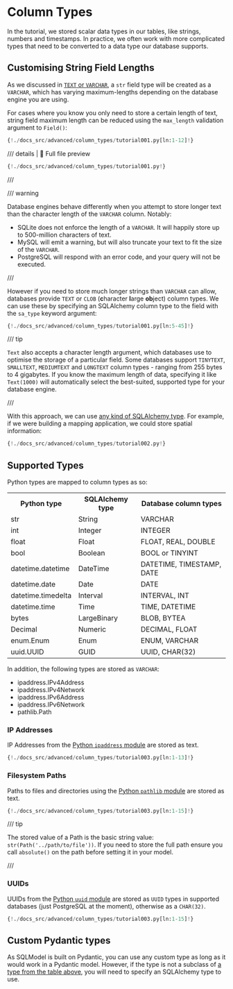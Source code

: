 # Column Types

In the tutorial, we stored scalar data types in our tables, like strings, numbers and timestamps. In practice, we often
work with more complicated types that need to be converted to a data type our database supports.

## Customising String Field Lengths

As we discussed in [`TEXT` or `VARCHAR`](../tutorial/create-db-and-table.md#text-or-varchar), a `str` field type will be
created as a `VARCHAR`, which has varying maximum-lengths depending on the database engine you are using.

For cases where you know you only need to store a certain length of text, string field maximum length can be reduced
using the `max_length` validation argument to `Field()`:

```Python hl_lines="11"
{!./docs_src/advanced/column_types/tutorial001.py[ln:1-12]!}
```

/// details | 👀 Full file preview

```Python
{!./docs_src/advanced/column_types/tutorial001.py!}
```

///

/// warning

Database engines behave differently when you attempt to store longer text than the character length of the `VARCHAR`
column. Notably:

* SQLite does not enforce the length of a `VARCHAR`. It will happily store up to 500-million characters of text.
* MySQL will emit a warning, but will also truncate your text to fit the size of the `VARCHAR`.
* PostgreSQL will respond with an error code, and your query will not be executed.

///

However if you need to store much longer strings than `VARCHAR` can allow, databases provide `TEXT` or `CLOB`
(**c**haracter **l**arge **ob**ject) column types. We can use these by specifying an SQLAlchemy column type to the field
with the `sa_type` keyword argument:

```Python hl_lines="12"
{!./docs_src/advanced/column_types/tutorial001.py[ln:5-45]!}
```

/// tip

`Text` also accepts a character length argument, which databases use to optimise the storage of a particular field.
Some databases support `TINYTEXT`, `SMALLTEXT`, `MEDIUMTEXT` and `LONGTEXT` column types - ranging from 255 bytes to
4 gigabytes. If you know the maximum length of data, specifying it like `Text(1000)` will automatically select the
best-suited, supported type for your database engine.

///


With this approach, we can use [any kind of SQLAlchemy type](https://docs.sqlalchemy.org/en/20/core/type_basics.html).
For example, if we were building a mapping application, we could store spatial information:

```Python
{!./docs_src/advanced/column_types/tutorial002.py!}
```

## Supported Types

Python types are mapped to column types as so:

<table>
<tr>
<th>Python type</th><th>SQLAlchemy type</th><th>Database column types</th>
</tr>
<tr>
<td>str</td><td>String</td><td>VARCHAR</td>
</tr>
<tr>
<td>int</td><td>Integer</td><td>INTEGER</td>
</tr>
<tr>
<td>float</td><td>Float</td><td>FLOAT, REAL, DOUBLE</td>
</tr>
<tr>
<td>bool</td><td>Boolean</td><td>BOOL or TINYINT</td>
</tr>
<tr>
<td>datetime.datetime</td><td>DateTime</td><td>DATETIME, TIMESTAMP, DATE</td>
</tr>
<tr>
<td>datetime.date</td><td>Date</td><td>DATE</td>
</tr>
<tr>
<td>datetime.timedelta</td><td>Interval</td><td>INTERVAL, INT</td>
</tr>
<tr>
<td>datetime.time</td><td>Time</td><td>TIME, DATETIME</td>
</tr>
<tr>
<td>bytes</td><td>LargeBinary</td><td>BLOB, BYTEA</td>
</tr>
<tr>
<td>Decimal</td><td>Numeric</td><td>DECIMAL, FLOAT</td>
</tr>
<tr>
<td>enum.Enum</td><td>Enum</td><td>ENUM, VARCHAR</td>
</tr>
<tr>
<td>uuid.UUID</td><td>GUID</td><td>UUID, CHAR(32)</td>
</tr>
</table>

In addition, the following types are stored as `VARCHAR`:

* ipaddress.IPv4Address
* ipaddress.IPv4Network
* ipaddress.IPv6Address
* ipaddress.IPv6Network
* pathlib.Path

### IP Addresses

IP Addresses from the <a href="https://docs.python.org/3/library/ipaddress.html" class="external-link" target="_blank">Python `ipaddress` module</a> are stored as text.

```Python hl_lines="1 11"
{!./docs_src/advanced/column_types/tutorial003.py[ln:1-13]!}
```

### Filesystem Paths

Paths to files and directories using the <a href="https://docs.python.org/3/library/pathlib.html" class="external-link" target="_blank">Python `pathlib` module</a> are stored as text.

```Python hl_lines="5 11"
{!./docs_src/advanced/column_types/tutorial003.py[ln:1-15]!}
```

/// tip

The stored value of a Path is the basic string value: `str(Path('../path/to/file'))`. If you need to store the full path
ensure you call `absolute()` on the path before setting it in your model.

///

### UUIDs

UUIDs from the <a href="https://docs.python.org/3/library/uuid.html" class="external-link" target="_blank">Python `uuid`
module</a> are stored as `UUID` types in supported databases (just PostgreSQL at the moment), otherwise as a `CHAR(32)`.

```Python hl_lines="3 10"
{!./docs_src/advanced/column_types/tutorial003.py[ln:1-15]!}
```

## Custom Pydantic types

As SQLModel is built on Pydantic, you can use any custom type as long as it would work in a Pydantic model. However, if
the type is not a subclass of [a type from the table above](#supported-types), you will need to specify an SQLAlchemy
type to use.
